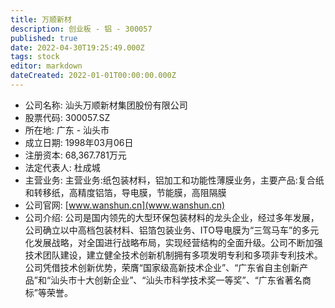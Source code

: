 ```yaml
---
title: 万顺新材
description: 创业板 - 铝 - 300057
published: true
date: 2022-04-30T19:25:49.000Z
tags: stock
editor: markdown
dateCreated: 2022-01-01T00:00:00.000Z
---
```


- 公司名称: 汕头万顺新材集团股份有限公司
- 股票代码: 300057.SZ
- 所在地: 广东 - 汕头市
- 成立日期: 1998年03月06日
- 注册资本: 68,367.781万元
- 法定代表人: 杜成城
- 主营业务: 主营业务:纸包装材料，铝加工和功能性薄膜业务，主要产品:复合纸和转移纸，高精度铝箔，导电膜，节能膜，高阻隔膜
- 公司官网: [www.wanshun.cn](www.wanshun.cn)
- 公司介绍: 公司是国内领先的大型环保包装材料的龙头企业，经过多年发展，公司确立以中高档包装材料、铝箔包装业务、ITO导电膜为“三驾马车”的多元化发展战略，对全国进行战略布局，实现经营结构的全面升级。公司不断加强技术团队建设，建立健全技术创新机制拥有多项发明专利和多项非专利技术。公司凭借技术创新优势，荣膺“国家级高新技术企业”、“广东省自主创新产品”和“汕头市十大创新企业”、“汕头市科学技术奖一等奖”、“广东省著名商标”等荣誉。


